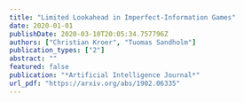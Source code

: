 ```yaml
---
title: "Limited Lookahead in Imperfect-Information Games"
date: 2020-01-01
publishDate: 2020-03-10T20:05:34.757796Z
authors: ["Christian Kroer", "Tuomas Sandholm"]
publication_types: ["2"]
abstract: ""
featured: false
publication: "*Artificial Intelligence Journal*"
url_pdf: "https://arxiv.org/abs/1902.06335"
---
```


